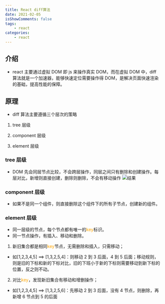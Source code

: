 ```yaml
---
title: React diff算法
date: 2021-02-05
isShowComments: false
tags:
    - react
categories:
    - react
---
```


## 介绍

-   react 主要通过虚拟 DOM 即 js 来操作真实 DOM，而在虚拟 DOM 中，diff 算法就是一个加速器，能够快速定位需要操作得 DOM，是解决页面快速渲染的基础，提高性能的保障。

## 原理

-   diff 算法主要遵循三个层次的策略

1. tree 层级

2. component 层级

3. element 层级

### tree 层级

-   DOM 先会同层节点比较，不会跨层操作，同层之间只有删除和创建操作。每层对比，新增则直接创建，删除则删除，不会有移动操作
    ![结果](/img/react/diff_tree.jpg)

### component 层级

-   如果不是同一个组件，则直接删除这个组件下的所有子节点，创建新的组件。

### element 层级

-   同一层级的节点，每个节点都有唯一的<font color="orange">key</font>标识。
-   同一节点操作，有插入、移动和删除。

1. 新旧集合都是相同<font color="orange">key</font>节点，无需删除和插入，只需移动；

-   如[1,2,3,4,5] ==> [1,3,2,5,4]：则移动 2 到 3 后面，4 到 5 后面；移动规则，则是旧的下标和新的下标对比，旧的下班小于新的下标则需要移动到新下标的位置，反之则不动。

2. 对比<font color="orange">key</font>，发现新旧集合有移动和增删操作；

-   如[1,2,3,4,5] ==> [1,3,2,5,6]：先移动 2 到 3 后面，没有 4 节点，则删除，再新增 6 节点到 5 的后面
